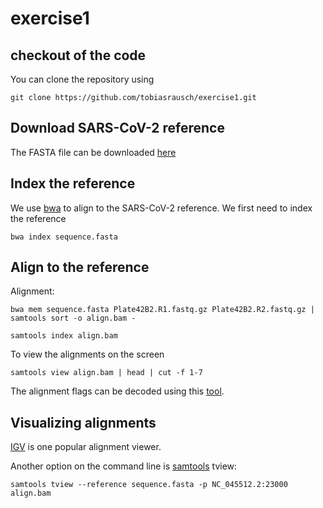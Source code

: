 # exercise1

## checkout of the code

You can clone the repository using

`git clone https://github.com/tobiasrausch/exercise1.git`

## Download SARS-CoV-2 reference

The FASTA file can be downloaded [here](https://www.ncbi.nlm.nih.gov/nuccore/NC_045512.2)

## Index the reference

We use [bwa](https://github.com/lh3/bwa) to align to the SARS-CoV-2 reference. We first need to index the reference

`bwa index sequence.fasta`

## Align to the reference

Alignment:

`bwa mem sequence.fasta Plate42B2.R1.fastq.gz Plate42B2.R2.fastq.gz | samtools sort -o align.bam -`

`samtools index align.bam`

To view the alignments on the screen

`samtools view align.bam | head | cut -f 1-7`

The alignment flags can be decoded using this [tool](https://broadinstitute.github.io/picard/explain-flags.html).

## Visualizing alignments

[IGV](https://software.broadinstitute.org/software/igv/) is one popular alignment viewer.

Another option on the command line is [samtools](https://github.com/samtools/samtools) tview:

`samtools tview --reference sequence.fasta -p NC_045512.2:23000 align.bam`

